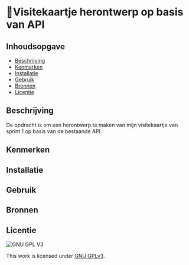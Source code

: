 # 🎴Visitekaartje herontwerp op basis van API

## Inhoudsopgave

  * [Beschrijving](#beschrijving)
  * [Kenmerken](#kenmerken)
  * [Installatie](#installatie)
  * [Gebruik](#gebruik)
  * [Bronnen](#bronnen)
  * [Licentie](#licentie)

## Beschrijving
De opdracht is om een herontwerp te maken van mijn visitekaartje van sprint 1 op basis van de bestaande API.

<!-- Voeg een mooie poster visual toe 📸 -->
<!-- Voeg een link toe naar Github Pages 🌐-->

## Kenmerken
<!-- Bij Kenmerken staat welke technieken zijn gebruikt en hoe. Wat is de HTML structuur? Wat zijn de belangrijkste dingen in CSS? Wat is er met Javascript gedaan en hoe? Misschien heb je een framwork of library gebruikt? -->

## Installatie

## Gebruik

## Bronnen

## Licentie

![GNU GPL V3](https://www.gnu.org/graphics/gplv3-127x51.png)

This work is licensed under [GNU GPLv3](./LICENSE).
